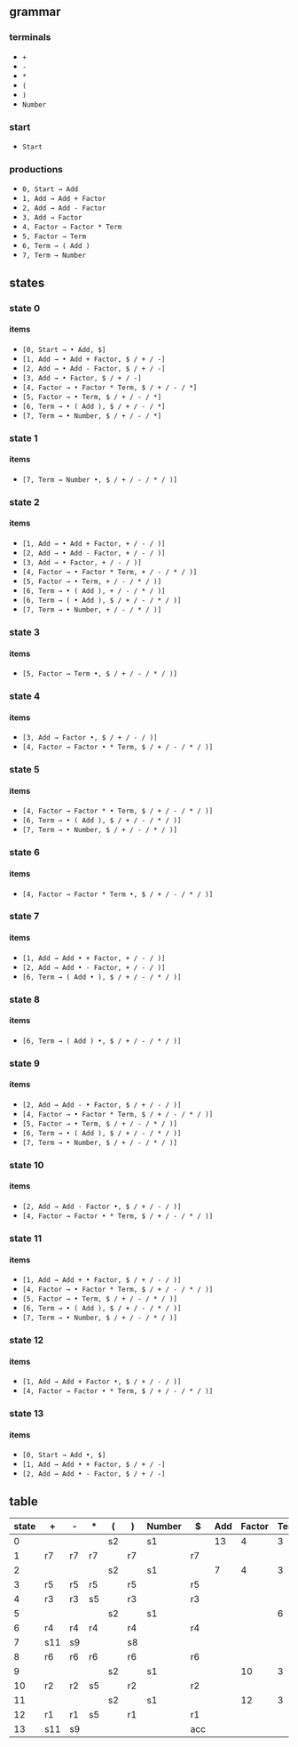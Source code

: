 ## grammar
### terminals
- `+`
- `-`
- `*`
- `(`
- `)`
- `Number`
### start
- `Start`
### productions
- `0, Start → Add`
- `1, Add → Add + Factor`
- `2, Add → Add - Factor`
- `3, Add → Factor`
- `4, Factor → Factor * Term`
- `5, Factor → Term`
- `6, Term → ( Add )`
- `7, Term → Number`
## states
### state 0
#### items
- `[0, Start → • Add, $]`
- `[1, Add → • Add + Factor, $ / + / -]`
- `[2, Add → • Add - Factor, $ / + / -]`
- `[3, Add → • Factor, $ / + / -]`
- `[4, Factor → • Factor * Term, $ / + / - / *]`
- `[5, Factor → • Term, $ / + / - / *]`
- `[6, Term → • ( Add ), $ / + / - / *]`
- `[7, Term → • Number, $ / + / - / *]`
### state 1
#### items
- `[7, Term → Number •, $ / + / - / * / )]`
### state 2
#### items
- `[1, Add → • Add + Factor, + / - / )]`
- `[2, Add → • Add - Factor, + / - / )]`
- `[3, Add → • Factor, + / - / )]`
- `[4, Factor → • Factor * Term, + / - / * / )]`
- `[5, Factor → • Term, + / - / * / )]`
- `[6, Term → • ( Add ), + / - / * / )]`
- `[6, Term → ( • Add ), $ / + / - / * / )]`
- `[7, Term → • Number, + / - / * / )]`
### state 3
#### items
- `[5, Factor → Term •, $ / + / - / * / )]`
### state 4
#### items
- `[3, Add → Factor •, $ / + / - / )]`
- `[4, Factor → Factor • * Term, $ / + / - / * / )]`
### state 5
#### items
- `[4, Factor → Factor * • Term, $ / + / - / * / )]`
- `[6, Term → • ( Add ), $ / + / - / * / )]`
- `[7, Term → • Number, $ / + / - / * / )]`
### state 6
#### items
- `[4, Factor → Factor * Term •, $ / + / - / * / )]`
### state 7
#### items
- `[1, Add → Add • + Factor, + / - / )]`
- `[2, Add → Add • - Factor, + / - / )]`
- `[6, Term → ( Add • ), $ / + / - / * / )]`
### state 8
#### items
- `[6, Term → ( Add ) •, $ / + / - / * / )]`
### state 9
#### items
- `[2, Add → Add - • Factor, $ / + / - / )]`
- `[4, Factor → • Factor * Term, $ / + / - / * / )]`
- `[5, Factor → • Term, $ / + / - / * / )]`
- `[6, Term → • ( Add ), $ / + / - / * / )]`
- `[7, Term → • Number, $ / + / - / * / )]`
### state 10
#### items
- `[2, Add → Add - Factor •, $ / + / - / )]`
- `[4, Factor → Factor • * Term, $ / + / - / * / )]`
### state 11
#### items
- `[1, Add → Add + • Factor, $ / + / - / )]`
- `[4, Factor → • Factor * Term, $ / + / - / * / )]`
- `[5, Factor → • Term, $ / + / - / * / )]`
- `[6, Term → • ( Add ), $ / + / - / * / )]`
- `[7, Term → • Number, $ / + / - / * / )]`
### state 12
#### items
- `[1, Add → Add + Factor •, $ / + / - / )]`
- `[4, Factor → Factor • * Term, $ / + / - / * / )]`
### state 13
#### items
- `[0, Start → Add •, $]`
- `[1, Add → Add • + Factor, $ / + / -]`
- `[2, Add → Add • - Factor, $ / + / -]`
## table
|state|+|-|*|(|)|Number|$|Add|Factor|Term|
|-|-|-|-|-|-|-|-|-|-|-|
|0||||s2||s1||13|4|3|
|1|r7|r7|r7||r7||r7||||
|2||||s2||s1||7|4|3|
|3|r5|r5|r5||r5||r5||||
|4|r3|r3|s5||r3||r3||||
|5||||s2||s1||||6|
|6|r4|r4|r4||r4||r4||||
|7|s11|s9|||s8||||||
|8|r6|r6|r6||r6||r6||||
|9||||s2||s1|||10|3|
|10|r2|r2|s5||r2||r2||||
|11||||s2||s1|||12|3|
|12|r1|r1|s5||r1||r1||||
|13|s11|s9|||||acc||||
